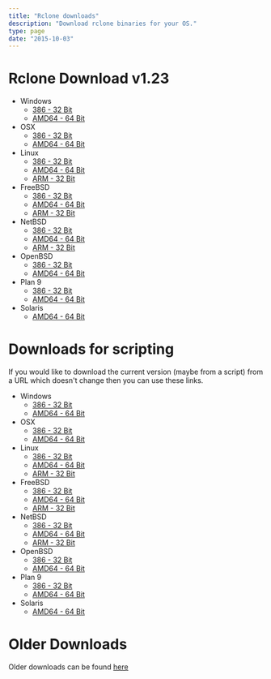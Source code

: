 ```yaml
---
title: "Rclone downloads"
description: "Download rclone binaries for your OS."
type: page
date: "2015-10-03"
---
```


Rclone Download v1.23
=====================

  * Windows
    * [386 - 32 Bit](http://downloads.rclone.org/rclone-v1.23-windows-386.zip)
    * [AMD64 - 64 Bit](http://downloads.rclone.org/rclone-v1.23-windows-amd64.zip)
  * OSX
    * [386 - 32 Bit](http://downloads.rclone.org/rclone-v1.23-osx-386.zip)
    * [AMD64 - 64 Bit](http://downloads.rclone.org/rclone-v1.23-osx-amd64.zip)
  * Linux
    * [386 - 32 Bit](http://downloads.rclone.org/rclone-v1.23-linux-386.zip)
    * [AMD64 - 64 Bit](http://downloads.rclone.org/rclone-v1.23-linux-amd64.zip)
    * [ARM - 32 Bit](http://downloads.rclone.org/rclone-v1.23-linux-arm.zip)
  * FreeBSD
    * [386 - 32 Bit](http://downloads.rclone.org/rclone-v1.23-freebsd-386.zip)
    * [AMD64 - 64 Bit](http://downloads.rclone.org/rclone-v1.23-freebsd-amd64.zip)
    * [ARM - 32 Bit](http://downloads.rclone.org/rclone-v1.23-freebsd-arm.zip)
  * NetBSD
    * [386 - 32 Bit](http://downloads.rclone.org/rclone-v1.23-netbsd-386.zip)
    * [AMD64 - 64 Bit](http://downloads.rclone.org/rclone-v1.23-netbsd-amd64.zip)
    * [ARM - 32 Bit](http://downloads.rclone.org/rclone-v1.23-netbsd-arm.zip)
  * OpenBSD
    * [386 - 32 Bit](http://downloads.rclone.org/rclone-v1.23-openbsd-386.zip)
    * [AMD64 - 64 Bit](http://downloads.rclone.org/rclone-v1.23-openbsd-amd64.zip)
  * Plan 9
    * [386 - 32 Bit](http://downloads.rclone.org/rclone-v1.23-plan9-386.zip)
    * [AMD64 - 64 Bit](http://downloads.rclone.org/rclone-v1.23-plan9-amd64.zip)
  * Solaris
    * [AMD64 - 64 Bit](http://downloads.rclone.org/rclone-v1.23-solaris-amd64.zip)

Downloads for scripting
=======================

If you would like to download the current version (maybe from a
script) from a URL which doesn't change then you can use these links.

  * Windows
    * [386 - 32 Bit](http://downloads.rclone.org/rclone-current-windows-386.zip)
    * [AMD64 - 64 Bit](http://downloads.rclone.org/rclone-current-windows-amd64.zip)
  * OSX
    * [386 - 32 Bit](http://downloads.rclone.org/rclone-current-osx-386.zip)
    * [AMD64 - 64 Bit](http://downloads.rclone.org/rclone-current-osx-amd64.zip)
  * Linux
    * [386 - 32 Bit](http://downloads.rclone.org/rclone-current-linux-386.zip)
    * [AMD64 - 64 Bit](http://downloads.rclone.org/rclone-current-linux-amd64.zip)
    * [ARM - 32 Bit](http://downloads.rclone.org/rclone-current-linux-arm.zip)
  * FreeBSD
    * [386 - 32 Bit](http://downloads.rclone.org/rclone-current-freebsd-386.zip)
    * [AMD64 - 64 Bit](http://downloads.rclone.org/rclone-current-freebsd-amd64.zip)
    * [ARM - 32 Bit](http://downloads.rclone.org/rclone-current-freebsd-arm.zip)
  * NetBSD
    * [386 - 32 Bit](http://downloads.rclone.org/rclone-current-netbsd-386.zip)
    * [AMD64 - 64 Bit](http://downloads.rclone.org/rclone-current-netbsd-amd64.zip)
    * [ARM - 32 Bit](http://downloads.rclone.org/rclone-current-netbsd-arm.zip)
  * OpenBSD
    * [386 - 32 Bit](http://downloads.rclone.org/rclone-current-openbsd-386.zip)
    * [AMD64 - 64 Bit](http://downloads.rclone.org/rclone-current-openbsd-amd64.zip)
  * Plan 9
    * [386 - 32 Bit](http://downloads.rclone.org/rclone-current-plan9-386.zip)
    * [AMD64 - 64 Bit](http://downloads.rclone.org/rclone-current-plan9-amd64.zip)
  * Solaris
    * [AMD64 - 64 Bit](http://downloads.rclone.org/rclone-current-solaris-amd64.zip)

Older Downloads
==============

Older downloads can be found [here](http://downloads.rclone.org/)
